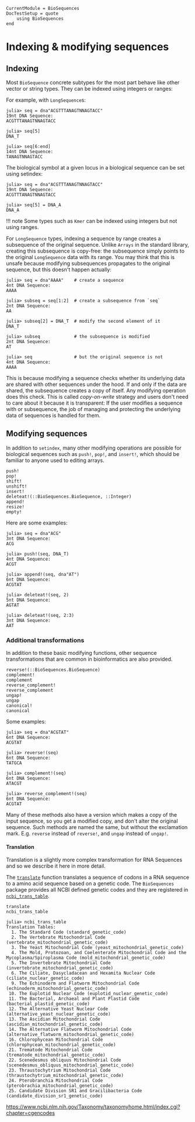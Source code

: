 ```@meta
CurrentModule = BioSequences
DocTestSetup = quote
    using BioSequences
end
```

# Indexing & modifying sequences

## Indexing

Most `BioSequence` concrete subtypes for the most part behave like other vector
or string types. They can be indexed using integers or ranges:

For example, with `LongSequence`s:

```jldoctest
julia> seq = dna"ACGTTTANAGTNNAGTACC"
19nt DNA Sequence:
ACGTTTANAGTNNAGTACC

julia> seq[5]
DNA_T

julia> seq[6:end]
14nt DNA Sequence:
TANAGTNNAGTACC

```

The biological symbol at a given locus in a biological sequence can be set using
setindex:

```jldoctest
julia> seq = dna"ACGTTTANAGTNNAGTACC"
19nt DNA Sequence:
ACGTTTANAGTNNAGTACC

julia> seq[5] = DNA_A
DNA_A

```

!!! note
    Some types such as `Kmer` can be indexed using integers but not using ranges.

For `LongSequence` types, indexing a sequence by range creates a subsequence
of the original sequence.
Unlike `Arrays` in the standard library, creating this subsequence is copy-free:
the subsequence simply points to the original `LongSequence` data with its range.
You may think that this is unsafe because modifying subsequences propagates to
the original sequence, but this doesn't happen actually:

```jldoctest
julia> seq = dna"AAAA"    # create a sequence
4nt DNA Sequence:
AAAA

julia> subseq = seq[1:2]  # create a subsequence from `seq`
2nt DNA Sequence:
AA

julia> subseq[2] = DNA_T  # modify the second element of it
DNA_T

julia> subseq             # the subsequence is modified
2nt DNA Sequence:
AT

julia> seq                # but the original sequence is not
4nt DNA Sequence:
AAAA

```

This is because modifying a sequence checks whether its underlying data are
shared with other sequences under the hood.
If and only if the data are shared, the subsequence creates a copy of itself.
Any modifying operation does this check.
This is called *copy-on-write* strategy and users don't need to care
about it because it is transparent: If the user modifies a sequence with or
subsequence, the job of managing and protecting the underlying data of sequences
is handled for them.

## Modifying sequences

In addition to `setindex`, many other modifying operations are possible for
biological sequences such as `push!`, `pop!`, and `insert!`, which should be
familiar to anyone used to editing arrays.

```@docs
push!
pop!
shift!
unshift!
insert!
deleteat!(::BioSequences.BioSequence, ::Integer)
append!
resize!
empty!
```

Here are some examples:

```jldoctest
julia> seq = dna"ACG"
3nt DNA Sequence:
ACG

julia> push!(seq, DNA_T)
4nt DNA Sequence:
ACGT

julia> append!(seq, dna"AT")
6nt DNA Sequence:
ACGTAT

julia> deleteat!(seq, 2)
5nt DNA Sequence:
AGTAT

julia> deleteat!(seq, 2:3)
3nt DNA Sequence:
AAT

```

### Additional transformations

In addition to these basic modifying functions, other sequence transformations
that are common in bioinformatics are also provided.

```@docs
reverse!(::BioSequences.BioSequence)
complement!
complement
reverse_complement!
reverse_complement
ungap!
ungap
canonical!
canonical
```

Some examples:

```jldoctest
julia> seq = dna"ACGTAT"
6nt DNA Sequence:
ACGTAT

julia> reverse!(seq)
6nt DNA Sequence:
TATGCA

julia> complement!(seq)
6nt DNA Sequence:
ATACGT

julia> reverse_complement!(seq)
6nt DNA Sequence:
ACGTAT

```

Many of these methods also have a version which makes a copy of the input
sequence, so you get a modified copy, and don't alter the original sequence.
Such methods are named the same, but without the exclamation mark.
E.g. `reverse` instead of `reverse!`, and `ungap` instead of `ungap!`.  

#### Translation

Translation is a slightly more complex transformation for RNA Sequences and so
we describe it here in more detail.

The [`translate`](@ref) function translates a sequence of codons in a RNA sequence
to a amino acid sequence based on a genetic code. The `BioSequences` package
provides all NCBI defined genetic codes and they are registered in
[`ncbi_trans_table`](@ref).

```@docs
translate
ncbi_trans_table
```

```jldoctest
julia> ncbi_trans_table
Translation Tables:
  1. The Standard Code (standard_genetic_code)
  2. The Vertebrate Mitochondrial Code (vertebrate_mitochondrial_genetic_code)
  3. The Yeast Mitochondrial Code (yeast_mitochondrial_genetic_code)
  4. The Mold, Protozoan, and Coelenterate Mitochondrial Code and the Mycoplasma/Spiroplasma Code (mold_mitochondrial_genetic_code)
  5. The Invertebrate Mitochondrial Code (invertebrate_mitochondrial_genetic_code)
  6. The Ciliate, Dasycladacean and Hexamita Nuclear Code (ciliate_nuclear_genetic_code)
  9. The Echinoderm and Flatworm Mitochondrial Code (echinoderm_mitochondrial_genetic_code)
 10. The Euplotid Nuclear Code (euplotid_nuclear_genetic_code)
 11. The Bacterial, Archaeal and Plant Plastid Code (bacterial_plastid_genetic_code)
 12. The Alternative Yeast Nuclear Code (alternative_yeast_nuclear_genetic_code)
 13. The Ascidian Mitochondrial Code (ascidian_mitochondrial_genetic_code)
 14. The Alternative Flatworm Mitochondrial Code (alternative_flatworm_mitochondrial_genetic_code)
 16. Chlorophycean Mitochondrial Code (chlorophycean_mitochondrial_genetic_code)
 21. Trematode Mitochondrial Code (trematode_mitochondrial_genetic_code)
 22. Scenedesmus obliquus Mitochondrial Code (scenedesmus_obliquus_mitochondrial_genetic_code)
 23. Thraustochytrium Mitochondrial Code (thraustochytrium_mitochondrial_genetic_code)
 24. Pterobranchia Mitochondrial Code (pterobrachia_mitochondrial_genetic_code)
 25. Candidate Division SR1 and Gracilibacteria Code (candidate_division_sr1_genetic_code)

```

<https://www.ncbi.nlm.nih.gov/Taxonomy/taxonomyhome.html/index.cgi?chapter=cgencodes>